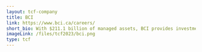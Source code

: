 ```yaml
---
layout: tcf-company
title: BCI 
link: https://www.bci.ca/careers/
short_bio: With $211.1 billion of managed assets, BCI provides investment management services to British Columbia’s public sector. Our role is to generate investment returns that will help our institutional clients build a financially secure future. With our global outlook, we seek investment opportunities that will meet our clients’ risk and return requirements over time. This compels us to integrate long-term environmental, social, and governance (ESG) matters into our investment decisions and activities. BCI is invested in public and private equity; infrastructure and renewable resources; fixed income and private debt; as well as real estate equity and real estate debt through our independently operated platform company QuadReal Property Group.
imageLink: /files/tcf2023/bci.png
type: tcf
---
```

